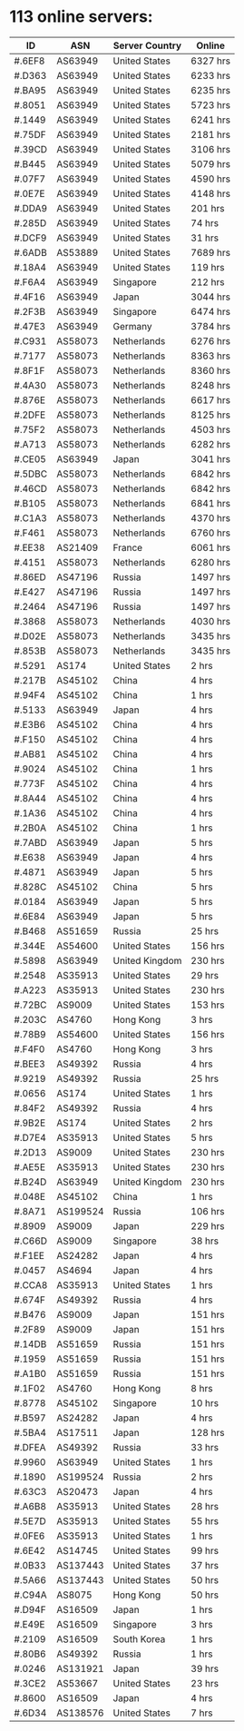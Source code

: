# 113 online servers:

| ID | ASN | Server Country | Online |
| ------ | ------ | ------ | ------ |
| #.6EF8 | AS63949 | United States | 6327 hrs |
| #.D363 | AS63949 | United States | 6233 hrs |
| #.BA95 | AS63949 | United States | 6235 hrs |
| #.8051 | AS63949 | United States | 5723 hrs |
| #.1449 | AS63949 | United States | 6241 hrs |
| #.75DF | AS63949 | United States | 2181 hrs |
| #.39CD | AS63949 | United States | 3106 hrs |
| #.B445 | AS63949 | United States | 5079 hrs |
| #.07F7 | AS63949 | United States | 4590 hrs |
| #.0E7E | AS63949 | United States | 4148 hrs |
| #.DDA9 | AS63949 | United States | 201 hrs |
| #.285D | AS63949 | United States | 74 hrs |
| #.DCF9 | AS63949 | United States | 31 hrs |
| #.6ADB | AS53889 | United States | 7689 hrs |
| #.18A4 | AS63949 | United States | 119 hrs |
| #.F6A4 | AS63949 | Singapore | 212 hrs |
| #.4F16 | AS63949 | Japan | 3044 hrs |
| #.2F3B | AS63949 | Singapore | 6474 hrs |
| #.47E3 | AS63949 | Germany | 3784 hrs |
| #.C931 | AS58073 | Netherlands | 6276 hrs |
| #.7177 | AS58073 | Netherlands | 8363 hrs |
| #.8F1F | AS58073 | Netherlands | 8360 hrs |
| #.4A30 | AS58073 | Netherlands | 8248 hrs |
| #.876E | AS58073 | Netherlands | 6617 hrs |
| #.2DFE | AS58073 | Netherlands | 8125 hrs |
| #.75F2 | AS58073 | Netherlands | 4503 hrs |
| #.A713 | AS58073 | Netherlands | 6282 hrs |
| #.CE05 | AS63949 | Japan | 3041 hrs |
| #.5DBC | AS58073 | Netherlands | 6842 hrs |
| #.46CD | AS58073 | Netherlands | 6842 hrs |
| #.B105 | AS58073 | Netherlands | 6841 hrs |
| #.C1A3 | AS58073 | Netherlands | 4370 hrs |
| #.F461 | AS58073 | Netherlands | 6760 hrs |
| #.EE38 | AS21409 | France | 6061 hrs |
| #.4151 | AS58073 | Netherlands | 6280 hrs |
| #.86ED | AS47196 | Russia | 1497 hrs |
| #.E427 | AS47196 | Russia | 1497 hrs |
| #.2464 | AS47196 | Russia | 1497 hrs |
| #.3868 | AS58073 | Netherlands | 4030 hrs |
| #.D02E | AS58073 | Netherlands | 3435 hrs |
| #.853B | AS58073 | Netherlands | 3435 hrs |
| #.5291 | AS174 | United States | 2 hrs |
| #.217B | AS45102 | China | 4 hrs |
| #.94F4 | AS45102 | China | 1 hrs |
| #.5133 | AS63949 | Japan | 4 hrs |
| #.E3B6 | AS45102 | China | 4 hrs |
| #.F150 | AS45102 | China | 4 hrs |
| #.AB81 | AS45102 | China | 4 hrs |
| #.9024 | AS45102 | China | 1 hrs |
| #.773F | AS45102 | China | 4 hrs |
| #.8A44 | AS45102 | China | 4 hrs |
| #.1A36 | AS45102 | China | 4 hrs |
| #.2B0A | AS45102 | China | 1 hrs |
| #.7ABD | AS63949 | Japan | 5 hrs |
| #.E638 | AS63949 | Japan | 4 hrs |
| #.4871 | AS63949 | Japan | 5 hrs |
| #.828C | AS45102 | China | 5 hrs |
| #.0184 | AS63949 | Japan | 5 hrs |
| #.6E84 | AS63949 | Japan | 5 hrs |
| #.B468 | AS51659 | Russia | 25 hrs |
| #.344E | AS54600 | United States | 156 hrs |
| #.5898 | AS63949 | United Kingdom | 230 hrs |
| #.2548 | AS35913 | United States | 29 hrs |
| #.A223 | AS35913 | United States | 230 hrs |
| #.72BC | AS9009 | United States | 153 hrs |
| #.203C | AS4760 | Hong Kong | 3 hrs |
| #.78B9 | AS54600 | United States | 156 hrs |
| #.F4F0 | AS4760 | Hong Kong | 3 hrs |
| #.BEE3 | AS49392 | Russia | 4 hrs |
| #.9219 | AS49392 | Russia | 25 hrs |
| #.0656 | AS174 | United States | 1 hrs |
| #.84F2 | AS49392 | Russia | 4 hrs |
| #.9B2E | AS174 | United States | 2 hrs |
| #.D7E4 | AS35913 | United States | 5 hrs |
| #.2D13 | AS9009 | United States | 230 hrs |
| #.AE5E | AS35913 | United States | 230 hrs |
| #.B24D | AS63949 | United Kingdom | 230 hrs |
| #.048E | AS45102 | China | 1 hrs |
| #.8A71 | AS199524 | Russia | 106 hrs |
| #.8909 | AS9009 | Japan | 229 hrs |
| #.C66D | AS9009 | Singapore | 38 hrs |
| #.F1EE | AS24282 | Japan | 4 hrs |
| #.0457 | AS4694 | Japan | 4 hrs |
| #.CCA8 | AS35913 | United States | 1 hrs |
| #.674F | AS49392 | Russia | 4 hrs |
| #.B476 | AS9009 | Japan | 151 hrs |
| #.2F89 | AS9009 | Japan | 151 hrs |
| #.14DB | AS51659 | Russia | 151 hrs |
| #.1959 | AS51659 | Russia | 151 hrs |
| #.A1B0 | AS51659 | Russia | 151 hrs |
| #.1F02 | AS4760 | Hong Kong | 8 hrs |
| #.8778 | AS45102 | Singapore | 10 hrs |
| #.B597 | AS24282 | Japan | 4 hrs |
| #.5BA4 | AS17511 | Japan | 128 hrs |
| #.DFEA | AS49392 | Russia | 33 hrs |
| #.9960 | AS63949 | United States | 1 hrs |
| #.1890 | AS199524 | Russia | 2 hrs |
| #.63C3 | AS20473 | Japan | 4 hrs |
| #.A6B8 | AS35913 | United States | 28 hrs |
| #.5E7D | AS35913 | United States | 55 hrs |
| #.0FE6 | AS35913 | United States | 1 hrs |
| #.6E42 | AS14745 | United States | 99 hrs |
| #.0B33 | AS137443 | United States | 37 hrs |
| #.5A66 | AS137443 | United States | 50 hrs |
| #.C94A | AS8075 | Hong Kong | 50 hrs |
| #.D94F | AS16509 | Japan | 1 hrs |
| #.E49E | AS16509 | Singapore | 3 hrs |
| #.2109 | AS16509 | South Korea | 1 hrs |
| #.80B6 | AS49392 | Russia | 1 hrs |
| #.0246 | AS131921 | Japan | 39 hrs |
| #.3CE2 | AS53667 | United States | 23 hrs |
| #.8600 | AS16509 | Japan | 4 hrs |
| #.6D34 | AS138576 | United States | 7 hrs |

